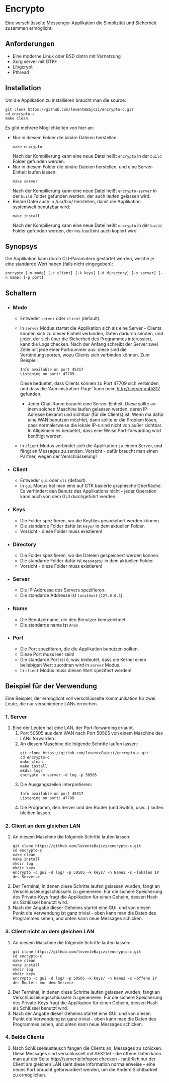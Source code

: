 # Encrypto 
Eine verschlüsselte Messenger-Applikation die Simplizität und Sicherheit zusammen ermöglicht.
## Anforderungen

*   Eine moderne Linux oder BSD distro mit Vernetzung
*   Xorg server mit GTK+
*   Libgcrypt
*   Pthread

## Installation
Um die Applikation zu installieren braucht man die source:
```
git clone https://github.com/leventeBajczi/encrypto-c.git
cd encrypto-c
make clean
```
Es gibt mehrere Möglichkeiten von hier an:

* Nur in diesem Folder die binäre Dateien herstellen:
    ```
    make encrypto
    ``` 
    Nach der Kompilierung kann eine neue Datei heißt `encrypto` in der `build` Folder gefunden werden.
* Nur in diesem Folder die binäre Dateien herstellen, und eine Server-Einheit laufen lassen: 
    ```
    make server
    ``` 
    Nach der Kompilierung kann eine neue Datei heißt `encrypto-server` in der `build` Folder gefunden werden, der auch laufen gelassen wird.
* Binäre Datei auch in /usr/bin/ herstellen, damit die Applikation systemweit benutzbar wird: 
    ```
    make install
    ``` 
    Nach der Kompilierung kann eine neue Datei heißt `encrypto` in der `build` Folder gefunden werden, der ins /usr/bin/ auch kopiert wird.

## Synopsys
Die Applikation kann durch CLI-Paramatern gestartet werden, welche je eine standarde Wert haben (falls nicht eingegeben):
```
encrypto [-m mode] [-c client] [-k keys] [-d directory] [-s server] [-n name] [-p port]
```
## Schaltern
* ### Mode
    * Entweder `server` oder `client` (default). 
    * In `server` Modus startet die Applikation sich als eine Server - Clients können sich zu dieser Einheit verbinden, Daten dadurch senden, und jeder, der sich über die Sicherheit des Programmes interessiert, kann die Logs checken. Nach der Anfang schreibt der Server zwei Zeile mit jede einer Portnummer aus: diese sind die Verbindungsporten, wozu Clients sich verbinden können. Zum Beispiel:
        ```
        Info available on port 45317
        Listening on port: 47709
        ```
        Diese beduetet, dass Clients können zu Port 47709 sich verbinden, und dass die 'Administration-Page' kann beim [http://serverip:45317]() gefunden.
        
        * Jeder Chat-Room braucht eine Server-Einheit. Diese sollte an inem solchen Maschine laufen gelassen werden, deren IP-Adresse bekannt und sichtbar (für die Clients) ist. Wenn ma dafür eine WAN benutzen möchtet, dann sollte er die Problem lösen, dass normalerweise die lokale IP-s sind nicht von außer sichtbar. In Allgeimein es beduetet, dass eine Weise Port-forwarding wird benötigt werden.
    * In `client` Modus verbindet sich die Applikation zu einem Server, und fängt an Messages zu senden. Vorsicht - dafür braucht man einen Partner, wegen der Verschlüsselung!
* ### Client
    * Entweder `gui` oder `cli` (default).
    * In `gui` Modus hat man eine auf GTK basierte graphische Oberfläche. Es verhindert den Benutz des Applikations nicht - jeder Operation kann auch von dem GUI durchgeführt werden.
* ### Keys
    * Die Folder spezifieren, wo die Keyfiles gespeichert werden können.
    * Die standarde Folder dafür ist `keys/` in dem aktuellen Folder.
    * Vorsicht - diese Folder muss existieren!
* ### Directory
    * Die Folder spezifieren, wo die Dateien gespeichert werden können.
    * Die standarde Folder dafür ist `messages/` in dem aktuellen Folder.
    * Vorsicht - diese Folder muss existieren!
* ### Server
    * Die IP-Addresse des Servers spezifieren.
    * Die standarde Addresse ist `localhost` (`127.0.0.1`)
* ### Name
    * Die Benutzername, die den Benutzer kennzeichnet.
    * Die standarde name ist `Anon`
* ### Port
    * Die Port spezifieren, die die Applikation benutzen sollten.
    * Diese Port muss leer sein!
    * Die standarde Port ist `0`, was bedeutet, dass die Kernel einen beliebigen Wert zuordnen wird in `server` Modus.
    * In `client` Modus muss diesen Wert spezifiert werden!

## Beispiel für der Verwendung
Eine Beispiel, der ermöglicht voll verschlüsselte Kommunikation für zwei Leute, die nur verschiedene LANs erreichen.

### 1. Server
1. Eine der Leuten hat eine LAN, der Port-forwarding erlaubt.
    1. Port 50505 aus dem WAN nach Port 50505 von einem Maschine des LANs forwarden.
    1. An diesem Maschine die folgende Schritte laufen lassen:
        ```
        git clone https://github.com/leventeBajczi/encrypto-c.git
        cd encrypto-c
        make clean
        make install
        mkdir log/
        encrypto -m server -d log -p 50505
        ```
    1. Die Ausgangszeilen interpretieren:
        ```
        Info available on port 45317
        Listening on port: 47709
        ```
    1. Die Programm, den Server und der Router (und Switch, usw...) laufen bleiben lassen.
### 2. Client an dem gleichen LAN
1.  An diesem Maschine die folgende Schritte laufen lassen:
    ```
    git clone https://github.com/leventeBajczi/encrypto-c.git
    cd encrypto-c
    make clean
    make install
    mkdir log
    mkdir keys
    encrypto -c gui -d log/ -p 50505 -k keys/ -n Name1 -s <lokales IP des Servers>
    ```
1. Der Terminal, in denen diese Schritte laufen gelassen wurden, fängt an Verschlüsselungsschlüsseln zu generieren. Für die sichere Speicherung des Private-Keys fragt die Applikation für einen Geheim, dessen Hash als Schlüssel benutzt wird.
1. Nach der Angabe dieser Geheims startet eine GUI, und von diesen Punkt die Verwendung ist ganz trivial - oben kann man die Daten des Programmes sehen, und unten kann neue Messages schicken.
### 3. Client nicht an dem gleichen LAN
1.  An diesem Maschine die folgende Schritte laufen lassen:
    ```
    git clone https://github.com/leventeBajczi/encrypto-c.git
    cd encrypto-c
    make clean
    make install
    mkdir log
    mkdir keys
    encrypto -c gui -d log/ -p 50505 -k keys/ -n Name2 -s <öffene IP des Routers von dem Server>
    ```
1. Der Terminal, in denen diese Schritte laufen gelassen wurden, fängt an Verschlüsselungsschlüsseln zu generieren. Für die sichere Speicherung des Private-Keys fragt die Applikation für einen Geheim, dessen Hash als Schlüssel benutzt wird.
1. Nach der Angabe dieser Geheims startet eine GUI, und von diesen Punkt die Verwendung ist ganz trivial - oben kann man die Daten des Programmes sehen, und unten kann neue Messages schicken.
### 4. Beide Clients
1. Nach Schlüsselaustausch fangen die Clients an, Messages zu schicken. Diese Messages sind verschlüsselt mit AES256 - die öffene Daten kann man auf der Seite [http://serverip:infoport]() checken - natürlich nur der Client am gleichen LAN sieht diese Information normalerweise - eine neues Port braucht geforwardiert werden, um die Andere Sichtbarkeit zu ermöglichen.
